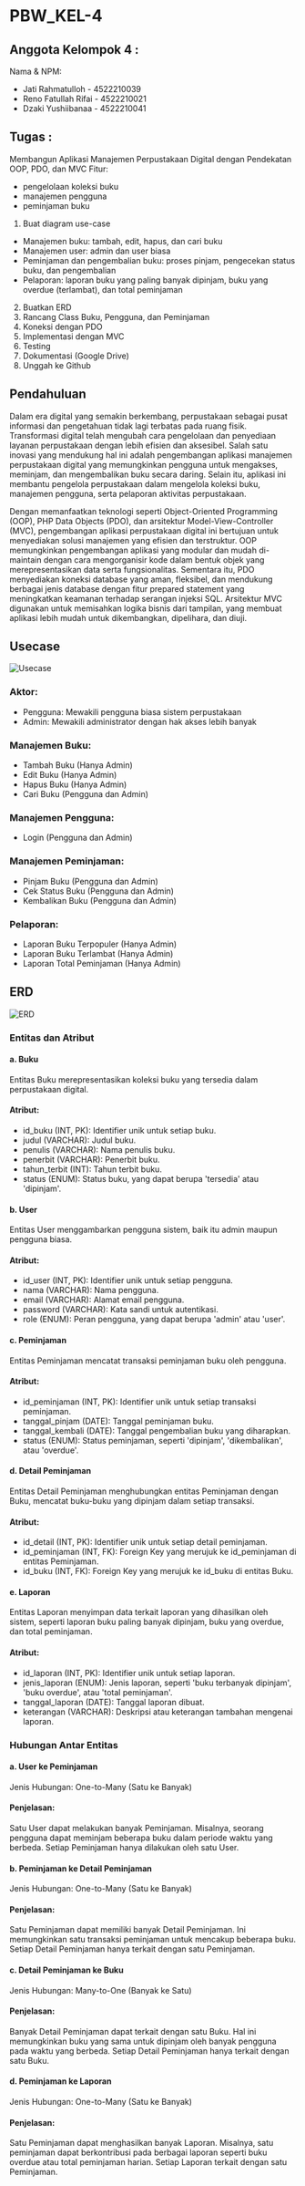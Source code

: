 # PBW_KEL-4

## Anggota Kelompok 4 :
Nama & NPM:  
* Jati Rahmatulloh    - 4522210039
* Reno Fatullah Rifai - 4522210021
* Dzaki Yushiibanaa   - 4522210041

## Tugas :
Membangun Aplikasi Manajemen Perpustakaan Digital dengan Pendekatan OOP, PDO, dan MVC 
Fitur:
* pengelolaan koleksi buku
* manajemen pengguna
* peminjaman buku

1. Buat diagram use-case
- Manajemen buku: tambah, edit, hapus, dan cari buku
- Manajemen user: admin dan user biasa
- Peminjaman dan pengembalian buku: proses pinjam, pengecekan status buku, dan pengembalian
- Pelaporan: laporan buku yang paling banyak dipinjam, buku yang overdue (terlambat), dan total peminjaman
2. Buatkan ERD
3. Rancang Class Buku, Pengguna, dan Peminjaman
4. Koneksi dengan PDO
5. Implementasi dengan MVC
6. Testing
7. Dokumentasi (Google Drive)
8. Unggah ke Github
  
## Pendahuluan
Dalam era digital yang semakin berkembang, perpustakaan sebagai pusat informasi dan pengetahuan tidak lagi terbatas pada ruang fisik. Transformasi digital telah mengubah cara pengelolaan dan penyediaan layanan perpustakaan dengan lebih efisien dan aksesibel. Salah satu inovasi yang mendukung hal ini adalah pengembangan aplikasi manajemen perpustakaan digital yang memungkinkan pengguna untuk mengakses, meminjam, dan mengembalikan buku secara daring. Selain itu, aplikasi ini membantu pengelola perpustakaan dalam mengelola koleksi buku, manajemen pengguna, serta pelaporan aktivitas perpustakaan.

Dengan memanfaatkan teknologi seperti Object-Oriented Programming (OOP), PHP Data Objects (PDO), dan arsitektur Model-View-Controller (MVC), pengembangan aplikasi perpustakaan digital ini bertujuan untuk menyediakan solusi manajemen yang efisien dan terstruktur. OOP memungkinkan pengembangan aplikasi yang modular dan mudah di-maintain dengan cara mengorganisir kode dalam bentuk objek yang merepresentasikan data serta fungsionalitas. Sementara itu, PDO menyediakan koneksi database yang aman, fleksibel, dan mendukung berbagai jenis database dengan fitur prepared statement yang meningkatkan keamanan terhadap serangan injeksi SQL. Arsitektur MVC digunakan untuk memisahkan logika bisnis dari tampilan, yang membuat aplikasi lebih mudah untuk dikembangkan, dipelihara, dan diuji.

## Usecase
![Usecase](https://github.com/DzakiYushiibanaa/PBW_KEL-4/blob/10101106c67d209614d0a3483e3d01f669cc4aa0/Image%20PBW/usecase%20pbw.png)
### Aktor:
- Pengguna: Mewakili pengguna biasa sistem perpustakaan
- Admin: Mewakili administrator dengan hak akses lebih banyak

### Manajemen Buku:
- Tambah Buku (Hanya Admin)
- Edit Buku (Hanya Admin)
- Hapus Buku (Hanya Admin)
- Cari Buku (Pengguna dan Admin)

### Manajemen Pengguna:
- Login (Pengguna dan Admin)

### Manajemen Peminjaman:
- Pinjam Buku (Pengguna dan Admin)
- Cek Status Buku (Pengguna dan Admin)
- Kembalikan Buku (Pengguna dan Admin)

### Pelaporan:
- Laporan Buku Terpopuler (Hanya Admin)
- Laporan Buku Terlambat (Hanya Admin)
- Laporan Total Peminjaman (Hanya Admin)

## ERD
![ERD](https://github.com/DzakiYushiibanaa/PBW_KEL-4/blob/dafbf406cdc9ab5f0900dae16188d62efdb95874/Image%20PBW/ERD.jpeg)
### Entitas dan Atribut

#### a. Buku
Entitas Buku merepresentasikan koleksi buku yang tersedia dalam perpustakaan digital.
#### Atribut:
- id_buku (INT, PK): Identifier unik untuk setiap buku.
- judul (VARCHAR): Judul buku.
- penulis (VARCHAR): Nama penulis buku.
- penerbit (VARCHAR): Penerbit buku.
- tahun_terbit (INT): Tahun terbit buku.
- status (ENUM): Status buku, yang dapat berupa 'tersedia' atau 'dipinjam'.

#### b. User
Entitas User menggambarkan pengguna sistem, baik itu admin maupun pengguna biasa.
#### Atribut:
- id_user (INT, PK): Identifier unik untuk setiap pengguna.
- nama (VARCHAR): Nama pengguna.
- email (VARCHAR): Alamat email pengguna.
- password (VARCHAR): Kata sandi untuk autentikasi.
- role (ENUM): Peran pengguna, yang dapat berupa 'admin' atau 'user'.

#### c. Peminjaman
Entitas Peminjaman mencatat transaksi peminjaman buku oleh pengguna.
#### Atribut:
- id_peminjaman (INT, PK): Identifier unik untuk setiap transaksi peminjaman.
- tanggal_pinjam (DATE): Tanggal peminjaman buku.
- tanggal_kembali (DATE): Tanggal pengembalian buku yang diharapkan.
- status (ENUM): Status peminjaman, seperti 'dipinjam', 'dikembalikan', atau 'overdue'.
  
#### d. Detail Peminjaman
Entitas Detail Peminjaman menghubungkan entitas Peminjaman dengan Buku, mencatat buku-buku yang dipinjam dalam setiap transaksi.
#### Atribut:
- id_detail (INT, PK): Identifier unik untuk setiap detail peminjaman.
- id_peminjaman (INT, FK): Foreign Key yang merujuk ke id_peminjaman di entitas Peminjaman.
- id_buku (INT, FK): Foreign Key yang merujuk ke id_buku di entitas Buku.

#### e. Laporan
Entitas Laporan menyimpan data terkait laporan yang dihasilkan oleh sistem, seperti laporan buku paling banyak dipinjam, buku yang overdue, dan total peminjaman.
#### Atribut:
- id_laporan (INT, PK): Identifier unik untuk setiap laporan.
- jenis_laporan (ENUM): Jenis laporan, seperti 'buku terbanyak dipinjam', 'buku overdue', atau 'total peminjaman'.
- tanggal_laporan (DATE): Tanggal laporan dibuat.
- keterangan (VARCHAR): Deskripsi atau keterangan tambahan mengenai laporan.

### Hubungan Antar Entitas
#### a. User ke Peminjaman
Jenis Hubungan: One-to-Many (Satu ke Banyak)
#### Penjelasan:
Satu User dapat melakukan banyak Peminjaman. Misalnya, seorang pengguna dapat meminjam beberapa buku dalam periode waktu yang berbeda.
Setiap Peminjaman hanya dilakukan oleh satu User.

#### b. Peminjaman ke Detail Peminjaman
Jenis Hubungan: One-to-Many (Satu ke Banyak)
#### Penjelasan:
Satu Peminjaman dapat memiliki banyak Detail Peminjaman. Ini memungkinkan satu transaksi peminjaman untuk mencakup beberapa buku.
Setiap Detail Peminjaman hanya terkait dengan satu Peminjaman.

#### c. Detail Peminjaman ke Buku
Jenis Hubungan: Many-to-One (Banyak ke Satu)
#### Penjelasan:
Banyak Detail Peminjaman dapat terkait dengan satu Buku. Hal ini memungkinkan buku yang sama untuk dipinjam oleh banyak pengguna pada waktu yang berbeda.
Setiap Detail Peminjaman hanya terkait dengan satu Buku.

#### d. Peminjaman ke Laporan
Jenis Hubungan: One-to-Many (Satu ke Banyak)
#### Penjelasan:
Satu Peminjaman dapat menghasilkan banyak Laporan. Misalnya, satu peminjaman dapat berkontribusi pada berbagai laporan seperti buku overdue atau total peminjaman harian.
Setiap Laporan terkait dengan satu Peminjaman.




